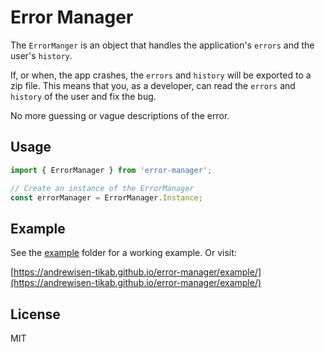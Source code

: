 # Error Manager

The `ErrorManger` is an object that handles the application's `errors` and the user's `history`.

If, or when, the app crashes, the `errors` and `history` will be exported to a zip file.
This means that you, as a developer, can read the `errors` and `history` of the user and fix the bug.

No more guessing or vague descriptions of the error.

## Usage

```ts
import { ErrorManager } from 'error-manager';

// Create an instance of the ErrorManager
const errorManager = ErrorManager.Instance;
```

## Example

See the [example](./example) folder for a working example.
Or visit:

[https://andrewisen-tikab.github.io/error-manager/example/](https://andrewisen-tikab.github.io/error-manager/example/)

## License

MIT
